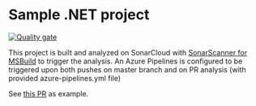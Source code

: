 # Sample .NET project

[![Quality gate](https://sonarcloud.io/api/project_badges/quality_gate?project=sample-dotnet-project-azuredevops)](https://sonarcloud.io/dashboard?id=sample-dotnet-project-azuredevops)

This project is built and analyzed on SonarCloud with [SonarScanner for MSBuild](https://sonarcloud.io/documentation/analysis/scan/sonarscanner-for-msbuild/) to trigger the analysis. An Azure Pipelines is configured to be triggered upon both pushes on master branch and on PR analysis (with provided azure-pipelines.yml file)

See [this PR](https://bitbucket.org/sonarsource/sample-dotnet-project-azuredevops/pull-requests/1) as example.